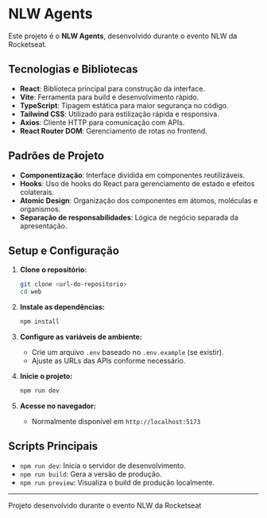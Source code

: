 # NLW Agents

Este projeto é o **NLW Agents**, desenvolvido durante o evento NLW da Rocketseat.

## Tecnologias e Bibliotecas

- **React**: Biblioteca principal para construção da interface.
- **Vite**: Ferramenta para build e desenvolvimento rápido.
- **TypeScript**: Tipagem estática para maior segurança no código.
- **Tailwind CSS**: Utilizado para estilização rápida e responsiva.
- **Axios**: Cliente HTTP para comunicação com APIs.
- **React Router DOM**: Gerenciamento de rotas no frontend.

## Padrões de Projeto

- **Componentização**: Interface dividida em componentes reutilizáveis.
- **Hooks**: Uso de hooks do React para gerenciamento de estado e efeitos colaterais.
- **Atomic Design**: Organização dos componentes em átomos, moléculas e organismos.
- **Separação de responsabilidades**: Lógica de negócio separada da apresentação.

## Setup e Configuração

1. **Clone o repositório:**
   ```sh
   git clone <url-do-repositorio>
   cd web
   ```

2. **Instale as dependências:**
   ```sh
   npm install
   ```

3. **Configure as variáveis de ambiente:**
   - Crie um arquivo `.env` baseado no `.env.example` (se existir).
   - Ajuste as URLs das APIs conforme necessário.

4. **Inicie o projeto:**
   ```sh
   npm run dev
   ```

5. **Acesse no navegador:**
   - Normalmente disponível em `http://localhost:5173`

## Scripts Principais

- `npm run dev`: Inicia o servidor de desenvolvimento.
- `npm run build`: Gera a versão de produção.
- `npm run preview`: Visualiza o build de produção localmente.

---

Projeto desenvolvido durante o evento NLW da Rocketseat